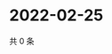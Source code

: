 # 2022-02-25

共 0 条

<!-- BEGIN WEIBO -->
<!-- 最后更新时间 Fri Feb 25 2022 13:09:03 GMT+0800 (China Standard Time) -->

<!-- END WEIBO -->
